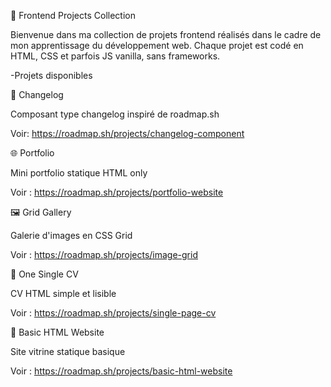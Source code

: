 🚀 Frontend Projects Collection

Bienvenue dans ma collection de projets frontend réalisés dans le cadre de mon apprentissage du développement web. Chaque projet est codé en HTML, CSS et parfois JS vanilla, sans frameworks.

-Projets disponibles

📝 Changelog

Composant type changelog inspiré de roadmap.sh

Voir: https://roadmap.sh/projects/changelog-component

🌐 Portfolio

Mini portfolio statique HTML only

Voir : https://roadmap.sh/projects/portfolio-website

🖼️ Grid Gallery

Galerie d'images en CSS Grid

Voir : https://roadmap.sh/projects/image-grid

📄 One Single CV

CV HTML simple et lisible

Voir : https://roadmap.sh/projects/single-page-cv

🧱 Basic HTML Website

Site vitrine statique basique

Voir : https://roadmap.sh/projects/basic-html-website


